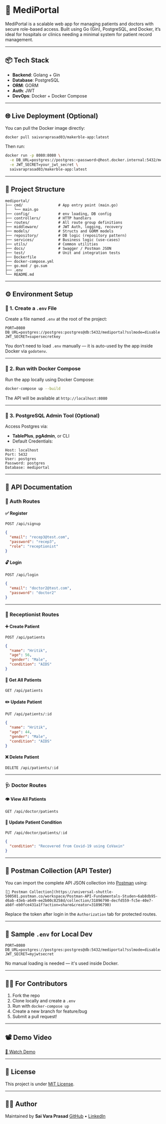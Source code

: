 
# 🏥 MediPortal

MediPortal is a scalable web app for managing patients and doctors with secure role-based access. Built using Go (Gin), PostgreSQL, and Docker, it’s ideal for hospitals or clinics needing a minimal system for patient record management.

---

## 📦 Tech Stack

- **Backend**: Golang + Gin
- **Database**: PostgreSQL
- **ORM**: GORM
- **Auth**: JWT
- **DevOps**: Docker + Docker Compose

---

## 🌐 Live Deployment (Optional)

You can pull the Docker image directly:

```bash
docker pull saivaraprasad03/makerble-app:latest
````

Then run:

```bash
docker run -p 8080:8080 \
  -e DB_URL=postgres://postgres:<password>@host.docker.internal:5432/mediportal?sslmode=disable \
  -e JWT_SECRET=your_jwt_secret \
  saivaraprasad03/makerble-app:latest
```

---

## 📁 Project Structure

```
mediportal/
├── cmd/                # App entry point (main.go)
│   └── main.go
├── config/             # env loading, DB config
├── controllers/        # HTTP handlers
├── routes/             # All route group definitions
├── middleware/         # JWT Auth, logging, recovery
├── models/             # Structs and GORM models
├── repository/         # DB logic (repository pattern)
├── services/           # Business logic (use-cases)
├── utils/              # Common utilities
├── docs/               # Swagger / Postman JSON
├── test/               # Unit and integration tests
├── Dockerfile
├── docker-compose.yml
├── go.mod / go.sum
├── .env
└── README.md

```

---

## ⚙️ Environment Setup

### 📄 1. Create a `.env` File

Create a file named `.env` at the root of the project:

```env
PORT=8080
DB_URL=postgres://postgres:postgres@db:5432/mediportal?sslmode=disable
JWT_SECRET=supersecretkey
```

You don’t need to load `.env` manually — it is auto-used by the app inside Docker via `godotenv`.

---

### 🐳 2. Run with Docker Compose

Run the app locally using Docker Compose:

```bash
docker-compose up --build
```

The API will be available at `http://localhost:8080`

---

### 🐘 3. PostgreSQL Admin Tool (Optional)

Access Postgres via:

* **TablePlus**, **pgAdmin**, or CLI
* Default Credentials:

```text
Host: localhost
Port: 5432
User: postgres
Password: postgres
Database: mediportal
```

---

## 🧪 API Documentation

### 🔐 Auth Routes

#### ✅ Register

`POST /api/signup`

```json
{
  "email": "recep3@test.com",
  "password": "recep3",
  "role": "receptionist"
}
```

#### 🔓 Login

`POST /api/login`

```json
{
  "email": "doctor2@test.com",
  "password": "doctor2"
}
```

---

### 👤 Receptionist Routes

#### ➕ Create Patient

`POST /api/patients`

```json
{
  "name": "Hritik",
  "age": 56,
  "gender": "Male",
  "condition": "AIDS"
}
```

#### 📄 Get All Patients

`GET /api/patients`

#### ✏️ Update Patient

`PUT /api/patients/:id`

```json
{
  "name": "Hritik",
  "age": 44,
  "gender": "Male",
  "condition": "AIDS"
}
```

#### ❌ Delete Patient

`DELETE /api/patients/:id`

---

### 🩺 Doctor Routes

#### 👁 View All Patients

`GET /api/doctor/patients`

#### 📝 Update Patient Condition

`PUT /api/doctor/patients/:id`

```json
{
  "condition": "Recovered from Covid-19 using CoVaxin"
}
```

---

## 🔁 Postman Collection (API Tester)

You can import the complete API JSON collection into [Postman](https://www.postman.com/) using:

```
[🔗 Postman Collection](https://universal-shuttle-500501.postman.co/workspace/Postman-API-Fundamentals-Studen~6ab8db95-d6ab-43eb-a649-ee2b00c8258d/collection/31896790-decfd559-fc5e-40e7-ab8f-eb0fce431a1f?action=share&creator=31896790)
```

Replace the token after login in the `Authorization` tab for protected routes.

---

## 🧾 Sample `.env` for Local Dev

```env
PORT=8080
DB_URL=postgres://postgres:postgres@db:5432/mediportal?sslmode=disable
JWT_SECRET=myjwtsecret
```

No manual loading is needed — it's used inside Docker.

---

## 👨‍💻 For Contributors

1. Fork the repo
2. Clone locally and create a `.env`
3. Run with `docker-compose up`
4. Create a new branch for feature/bug
5. Submit a pull request!

---

## 📽 Demo Video

[🔗 Watch Demo](https://example.com/video-demo) 

---

## 📄 License

This project is under [MIT License](LICENSE).

---

## 🙋‍♂️ Author

Maintained by **Sai Vara Prasad**
[GitHub](https://github.com/gsaivaraprasad123) • [LinkedIn](https://www.linkedin.com/in/sai-vara-prasad-gandhe-83056a278/)


